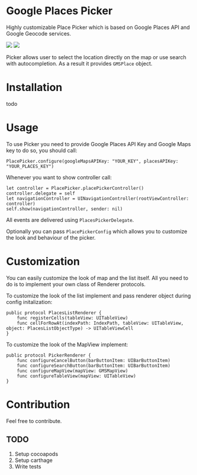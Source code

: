 # Google Places Picker
Highly customizable Place Picker which is based on Google Places API and Google Geocode services.

![](https://github.com/piotrbernad/GooglePlacesPicker/blob/master/images/picker.png?raw=true)
![](https://github.com/piotrbernad/GooglePlacesPicker/blob/master/images/picker2.png?raw=true)

Picker allows user to select the location directly on the map or use search with autocompletion. As a result it provides `GMSPlace` object.

# Installation

todo

# Usage

To use Picker you need to provide Google Places API Key and Google Maps key to do so, you should call:

```
PlacePicker.configure(googleMapsAPIKey: "YOUR_KEY", placesAPIKey: "YOUR_PLACES_KEY")
```

Whenever you want to show controller call:

```
let controller = PlacePicker.placePickerController()
controller.delegate = self
let navigationController = UINavigationController(rootViewController: controller)
self.show(navigationController, sender: nil)
```

All events are delivered using `PlacesPickerDelegate`.

Optionally you can pass `PlacePickerConfig` which allows you to customize the look and behaviour of the picker.

# Customization

You can easily customize the look of map and the list itself. All you need to do is to implement your own class of Renderer protocols.

To customize the look of the list implement and pass renderer object during config initalization:

```
public protocol PlacesListRenderer {
    func registerCells(tableView: UITableView)
    func cellForRowAt(indexPath: IndexPath, tableView: UITableView, object: PlacesListObjectType) -> UITableViewCell
}
```

To customize the look of the MapView implement:

```
public protocol PickerRenderer {
    func configureCancelButton(barButtonItem: UIBarButtonItem)
    func configureSearchButton(barButtonItem: UIBarButtonItem)
    func configureMapView(mapView: GMSMapView)
    func configureTableView(mapView: UITableView)
}

```

# Contribution

Feel free to contribute.

## TODO

1. Setup cocoapods
2. Setup carthage
3. Write tests
